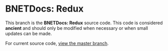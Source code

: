 BNETDocs: Redux
===============

This branch is the **BNETDocs: Redux** source code. This code is considered **ancient** and should only be modified when necessary or when small updates can be made.

For current source code, [view the master branch](https://github.com/BNETDocs/bnetdocs-web/tree/master).
